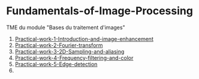 # Fundamentals-of-Image-Processing
TME du module "Bases du traitement d'images"

1. [Practical-work-1-Introduction-and-image-enhancement](https://github.com/AKNOUCHEanis/Fundamentals-of-Image-Processing/edit/main/Practical-work-1-introduction-and-image-enhancement/TME1.ipynb)
2. [Practical-work-2-Fourier-transform](https://github.com/AKNOUCHEanis/Fundamentals-of-Image-Processing/blob/main/Practical-work-2-Fourier-transform/TME2.ipynb)
3. [Practical-work-3-2D-Sampling-and-aliasing](https://github.com/AKNOUCHEanis/Fundamentals-of-Image-Processing/blob/main/Practical-work-3-2D-sampling-and-aliasing/TME3.ipynb)
4. [Practical-work-4-Frequency-filtering-and-color](https://github.com/AKNOUCHEanis/Fundamentals-of-Image-Processing/blob/main/Practical-work-4-Frequency-filtering-and-color/TME4.ipynb)
5. [Practical-work-5-Edge-detection](https://github.com/AKNOUCHEanis/Fundamentals-of-Image-Processing/blob/main/Practical-work-5-edge-detection/TME5.ipynb)
6. 
